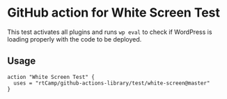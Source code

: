 # GitHub action for White Screen Test

This test activates all plugins and runs `wp eval` to check if WordPress is loading properly with the code to be deployed.

## Usage

```workflow
action "White Screen Test" {
  uses = "rtCamp/github-actions-library/test/white-screen@master"
}
```
